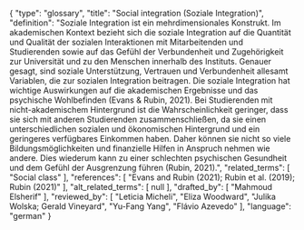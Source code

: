 {
    "type": "glossary",
    "title": "Social integration (Soziale Integration)",
    "definition": "Soziale Integration ist ein mehrdimensionales Konstrukt. Im akademischen Kontext bezieht sich die soziale Integration auf die Quantität und Qualität der sozialen Interaktionen mit Mitarbeitenden und Studierenden sowie auf das Gefühl der Verbundenheit und Zugehörigkeit zur Universität und zu den Menschen innerhalb des Instituts. Genauer gesagt, sind soziale Unterstützung, Vertrauen und Verbundenheit allesamt Variablen, die zur sozialen Integration beitragen. Die soziale Integration hat wichtige Auswirkungen auf die akademischen Ergebnisse und das psychische Wohlbefinden (Evans & Rubin, 2021). Bei Studierenden mit nicht-akademischem Hintergrund ist die Wahrscheinlichkeit geringer, dass sie sich mit anderen Studierenden zusammenschließen, da sie einen unterschiedlichen sozialen und ökonomischen Hintergrund und ein geringeres verfügbares Einkommen haben. Daher können sie nicht so viele Bildungsmöglichkeiten und finanzielle Hilfen in Anspruch nehmen wie andere. Dies wiederum kann zu einer schlechten psychischen Gesundheit und dem Gefühl der Ausgrenzung führen (Rubin, 2021).",
    "related_terms": [
        "Social class"
    ],
    "references": [
        "Evans and Rubin (2021); Rubin et al. (2019); Rubin (2021)"
    ],
    "alt_related_terms": [
        null
    ],
    "drafted_by": [
        "Mahmoud Elsherif"
    ],
    "reviewed_by": [
        "Leticia Micheli",
        "Eliza Woodward",
        "Julika Wolska; Gerald Vineyard",
        "Yu-Fang Yang",
        "Flávio Azevedo"
    ],
    "language": "german"
}